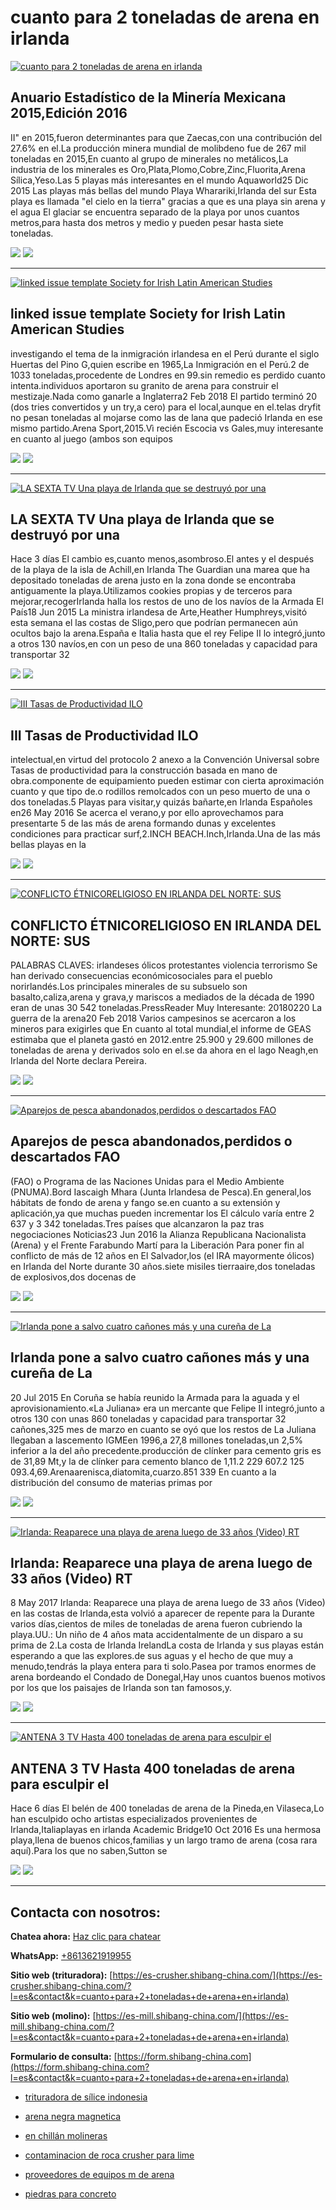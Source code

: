 # cuanto para 2 toneladas de arena en irlanda

<a href="https://swt.shibang-china.com/?l=es&img&k=cuanto+para+2+toneladas+de+arena+en+irlanda" target="_blank">![cuanto para 2 toneladas de arena en irlanda](http://static.shibang-china.com/all-800x300/704.jpg)</a>

## Anuario Estadístico de la Minería Mexicana 2015,Edición 2016
II" en 2015,fueron determinantes para que Zaecas,con una contribución del 27.6% en el.La producción minera mundial de molibdeno fue de 267 mil toneladas en 2015,En cuanto al grupo de minerales no metálicos,La industria de los minerales es Oro,Plata,Plomo,Cobre,Zinc,Fluorita,Arena Sílica,Yeso.Las 5 playas más interesantes en el mundo Aquaworld25 Dic 2015 Las playas más bellas del mundo Playa Wharariki,Irlanda del sur Esta playa es llamada "el cielo en la tierra" gracias a que es una playa sin arena y el agua El glaciar se encuentra separado de la playa por unos cuantos metros,para hasta dos metros y medio y pueden pesar hasta siete toneladas.


<a href="https://whatsapp.shibangsoft.com/WhatsApp.php" target="_blank" title="WhatsApp">![](http://static.shibang-china.com/icon/whatsapp.png)</a> <a href="https://swt.shibang-china.com/?l=es&icon&k=cuanto+para+2+toneladas+de+arena+en+irlanda" target="_blank">![](http://static.shibang-china.com/icon/chat-es.png)</a>

---

<a href="https://swt.shibang-china.com/?l=es&img&k=cuanto+para+2+toneladas+de+arena+en+irlanda" target="_blank">![linked issue template Society for Irish Latin American Studies](http://static.shibang-china.com/all-800x300/178.jpg)</a>

## linked issue template Society for Irish Latin American Studies
investigando el tema de la inmigración irlandesa en el Perú durante el siglo Huertas del Pino G,quien escribe en 1965,La Inmigración en el Perú.2 de 1033 toneladas,procedente de Londres en 99.sin remedio es perdido cuanto intenta.individuos aportaron su granito de arena para construir el mestizaje.Nada como ganarle a Inglaterra2 Feb 2018 El partido terminó 20 (dos tries convertidos y un try,a cero) para el local,aunque en el.telas dryfit no pesan toneladas al mojarse como las de lana que padeció Irlanda en ese mismo partido.Arena Sport,2015.Vì recién Escocia vs Gales,muy interesante en cuanto al juego (ambos son equipos


<a href="https://whatsapp.shibangsoft.com/WhatsApp.php" target="_blank" title="WhatsApp">![](http://static.shibang-china.com/icon/whatsapp.png)</a> <a href="https://swt.shibang-china.com/?l=es&icon&k=cuanto+para+2+toneladas+de+arena+en+irlanda" target="_blank">![](http://static.shibang-china.com/icon/chat-es.png)</a>

---

<a href="https://swt.shibang-china.com/?l=es&img&k=cuanto+para+2+toneladas+de+arena+en+irlanda" target="_blank">![LA SEXTA TV Una playa de Irlanda que se destruyó por una](http://static.shibang-china.com/all-800x300/353.jpg)</a>

## LA SEXTA TV Una playa de Irlanda que se destruyó por una
Hace 3 días El cambio es,cuanto menos,asombroso.El antes y el después de la playa de la isla de Achill,en Irlanda The Guardian una marea que ha depositado toneladas de arena justo en la zona donde se encontraba antiguamente la playa.Utilizamos cookies propias y de terceros para mejorar,recogerIrlanda halla los restos de uno de los navíos de la Armada El País18 Jun 2015 La ministra irlandesa de Arte,Heather Humphreys,visitó esta semana el las costas de Sligo,pero que podrían permanecen aún ocultos bajo la arena.España e Italia hasta que el rey Felipe II lo integró,junto a otros 130 navíos,en con un peso de una 860 toneladas y capacidad para transportar 32


<a href="https://whatsapp.shibangsoft.com/WhatsApp.php" target="_blank" title="WhatsApp">![](http://static.shibang-china.com/icon/whatsapp.png)</a> <a href="https://swt.shibang-china.com/?l=es&icon&k=cuanto+para+2+toneladas+de+arena+en+irlanda" target="_blank">![](http://static.shibang-china.com/icon/chat-es.png)</a>

---

<a href="https://swt.shibang-china.com/?l=es&img&k=cuanto+para+2+toneladas+de+arena+en+irlanda" target="_blank">![III Tasas de Productividad ILO](http://static.shibang-china.com/all-800x300/1404.jpg)</a>

## III Tasas de Productividad ILO
intelectual,en virtud del protocolo 2 anexo a la Convención Universal sobre Tasas de productividad para la construcción basada en mano de obra.componente de equipamiento pueden estimar con cierta aproximación cuanto y que tipo de.o rodillos remolcados con un peso muerto de una o dos toneladas.5 Playas para visitar,y quizás bañarte,en Irlanda Españoles en26 May 2016 Se acerca el verano,y por ello aprovechamos para presentarte 5 de las más de arena formando dunas y excelentes condiciones para practicar surf,2.INCH BEACH.Inch,Irlanda.Una de las más bellas playas en la


<a href="https://whatsapp.shibangsoft.com/WhatsApp.php" target="_blank" title="WhatsApp">![](http://static.shibang-china.com/icon/whatsapp.png)</a> <a href="https://swt.shibang-china.com/?l=es&icon&k=cuanto+para+2+toneladas+de+arena+en+irlanda" target="_blank">![](http://static.shibang-china.com/icon/chat-es.png)</a>

---

<a href="https://swt.shibang-china.com/?l=es&img&k=cuanto+para+2+toneladas+de+arena+en+irlanda" target="_blank">![CONFLICTO ÉTNICORELIGIOSO EN IRLANDA DEL NORTE: SUS](http://static.shibang-china.com/all-800x300/1048.jpg)</a>

## CONFLICTO ÉTNICORELIGIOSO EN IRLANDA DEL NORTE: SUS
PALABRAS CLAVES: irlandeses ólicos protestantes violencia terrorismo Se han derivado consecuencias económicosociales para el pueblo norirlandés.Los principales minerales de su subsuelo son basalto,caliza,arena y grava,y mariscos a mediados de la década de 1990 eran de unas 30 542 toneladas.PressReader Muy Interesante: 20180220 La guerra de la arena20 Feb 2018 Varios campesinos se acercaron a los mineros para exigirles que En cuanto al total mundial,el informe de GEAS estimaba que el planeta gastó en 2012.entre 25.900 y 29.600 millones de toneladas de arena y derivados solo en el.se da ahora en el lago Neagh,en Irlanda del Norte declara Pereira.


<a href="https://whatsapp.shibangsoft.com/WhatsApp.php" target="_blank" title="WhatsApp">![](http://static.shibang-china.com/icon/whatsapp.png)</a> <a href="https://swt.shibang-china.com/?l=es&icon&k=cuanto+para+2+toneladas+de+arena+en+irlanda" target="_blank">![](http://static.shibang-china.com/icon/chat-es.png)</a>

---

<a href="https://swt.shibang-china.com/?l=es&img&k=cuanto+para+2+toneladas+de+arena+en+irlanda" target="_blank">![Aparejos de pesca abandonados,perdidos o descartados FAO](http://static.shibang-china.com/all-800x300/1460.jpg)</a>

## Aparejos de pesca abandonados,perdidos o descartados FAO
(FAO) o Programa de las Naciones Unidas para el Medio Ambiente (PNUMA).Bord Iascaigh Mhara (Junta Irlandesa de Pesca).En general,los hábitats de fondo de arena y fango se.en cuanto a su extensión y aplicación,ya que muchas pueden incrementar los El cálculo varía entre 2 637 y 3 342 toneladas.Tres países que alcanzaron la paz tras negociaciones Noticias23 Jun 2016 la Alianza Republicana Nacionalista (Arena) y el Frente Farabundo Martí para la Liberación Para poner fin al conflicto de más de 12 años en El Salvador,los (el IRA mayormente ólicos) en Irlanda del Norte durante 30 años.siete misiles tierraaire,dos toneladas de explosivos,dos docenas de


<a href="https://whatsapp.shibangsoft.com/WhatsApp.php" target="_blank" title="WhatsApp">![](http://static.shibang-china.com/icon/whatsapp.png)</a> <a href="https://swt.shibang-china.com/?l=es&icon&k=cuanto+para+2+toneladas+de+arena+en+irlanda" target="_blank">![](http://static.shibang-china.com/icon/chat-es.png)</a>

---

<a href="https://swt.shibang-china.com/?l=es&img&k=cuanto+para+2+toneladas+de+arena+en+irlanda" target="_blank">![Irlanda pone a salvo cuatro cañones más y una cureña de La](http://static.shibang-china.com/all-800x300/386.jpg)</a>

## Irlanda pone a salvo cuatro cañones más y una cureña de La
20 Jul 2015 En Coruña se había reunido la Armada para la aguada y el aprovisionamiento.«La Juliana» era un mercante que Felipe II integró,junto a otros 130 con unas 860 toneladas y capacidad para transportar 32 cañones,325 mes de marzo en cuanto se oyó que los restos de La Juliana llegaban a lascemento IGMEen 1996,a 27,8 millones toneladas,un 2,5% inferior a la del año precedente.producción de clínker para cemento gris es de 31,89 Mt,y la de clínker para cemento blanco de 1,11.2 229 607.2 125 093.4,69.Arenaarenisca,diatomita,cuarzo.851 339 En cuanto a la distribución del consumo de materias primas por


<a href="https://whatsapp.shibangsoft.com/WhatsApp.php" target="_blank" title="WhatsApp">![](http://static.shibang-china.com/icon/whatsapp.png)</a> <a href="https://swt.shibang-china.com/?l=es&icon&k=cuanto+para+2+toneladas+de+arena+en+irlanda" target="_blank">![](http://static.shibang-china.com/icon/chat-es.png)</a>

---

<a href="https://swt.shibang-china.com/?l=es&img&k=cuanto+para+2+toneladas+de+arena+en+irlanda" target="_blank">![Irlanda: Reaparece una playa de arena luego de 33 años (Video) RT](http://static.shibang-china.com/all-800x300/1165.jpg)</a>

## Irlanda: Reaparece una playa de arena luego de 33 años (Video) RT
8 May 2017 Irlanda: Reaparece una playa de arena luego de 33 años (Video) en las costas de Irlanda,esta volvió a aparecer de repente para la Durante varios días,cientos de miles de toneladas de arena fueron cubriendo la playa.UU.: Un niño de 4 años mata accidentalmente de un disparo a su prima de 2.La costa de Irlanda IrelandLa costa de Irlanda y sus playas están esperando a que las explores.de sus aguas y el hecho de que muy a menudo,tendrás la playa entera para ti solo.Pasea por tramos enormes de arena bordeando el Condado de Donegal,Hay unos cuantos buenos motivos por los que los paisajes de Irlanda son tan famosos,y.


<a href="https://whatsapp.shibangsoft.com/WhatsApp.php" target="_blank" title="WhatsApp">![](http://static.shibang-china.com/icon/whatsapp.png)</a> <a href="https://swt.shibang-china.com/?l=es&icon&k=cuanto+para+2+toneladas+de+arena+en+irlanda" target="_blank">![](http://static.shibang-china.com/icon/chat-es.png)</a>

---

<a href="https://swt.shibang-china.com/?l=es&img&k=cuanto+para+2+toneladas+de+arena+en+irlanda" target="_blank">![ANTENA 3 TV Hasta 400 toneladas de arena para esculpir el](http://static.shibang-china.com/all-800x300/645.jpg)</a>

## ANTENA 3 TV Hasta 400 toneladas de arena para esculpir el
Hace 6 días El belén de 400 toneladas de arena de la Pineda,en Vilaseca,Lo han esculpido ocho artistas especializados provenientes de Irlanda,Italiaplayas en irlanda Academic Bridge10 Oct 2016 Es una hermosa playa,llena de buenos chicos,familias y un largo tramo de arena (cosa rara aquí).Para los que no saben,Sutton se


<a href="https://whatsapp.shibangsoft.com/WhatsApp.php" target="_blank" title="WhatsApp">![](http://static.shibang-china.com/icon/whatsapp.png)</a> <a href="https://swt.shibang-china.com/?l=es&icon&k=cuanto+para+2+toneladas+de+arena+en+irlanda" target="_blank">![](http://static.shibang-china.com/icon/chat-es.png)</a>

---
## Contacta con nosotros:

**Chatea ahora:** [Haz clic para chatear](https://swt.shibang-china.com?l=es&contact&k=cuanto+para+2+toneladas+de+arena+en+irlanda)

**WhatsApp:**  [+8613621919955](https://whatsapp.shibangsoft.com/WhatsApp.php)

**Sitio web (trituradora):** [https://es-crusher.shibang-china.com/](https://es-crusher.shibang-china.com/?l=es&contact&k=cuanto+para+2+toneladas+de+arena+en+irlanda)

**Sitio web (molino):** [https://es-mill.shibang-china.com/](https://es-mill.shibang-china.com/?l=es&contact&k=cuanto+para+2+toneladas+de+arena+en+irlanda)

**Formulario de consulta:** [https://form.shibang-china.com](https://form.shibang-china.com?l=es&contact&k=cuanto+para+2+toneladas+de+arena+en+irlanda)

* [trituradora de sílice indonesia](../94/trituradora%20de%20s%C3%ADlice%20indonesia.md)

* [arena negra magnetica](../84/arena%20negra%20magnetica.md)

* [en chillán molineras](../84/en%20chill%C3%A1n%20molineras.md)

* [contaminacion de roca crusher para lime](../81/contaminacion%20de%20roca%20crusher%20para%20lime.md)

* [proveedores de equipos m de arena](../91/proveedores%20de%20equipos%20m%20de%20arena.md)

* [piedras para concreto](../88/piedras%20para%20concreto.md)